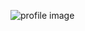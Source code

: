 ![profile image](https://thumbor.forbes.com/thumbor/960x0/https%3A%2F%2Fspecials-images.forbesimg.com%2Fimageserve%2F5fe37bd2e67c0f7c84e09532%2FMandalorian-deepfake-Luke-Skywalker%2F960x0.jpg%3Ffit%3Dscale)
